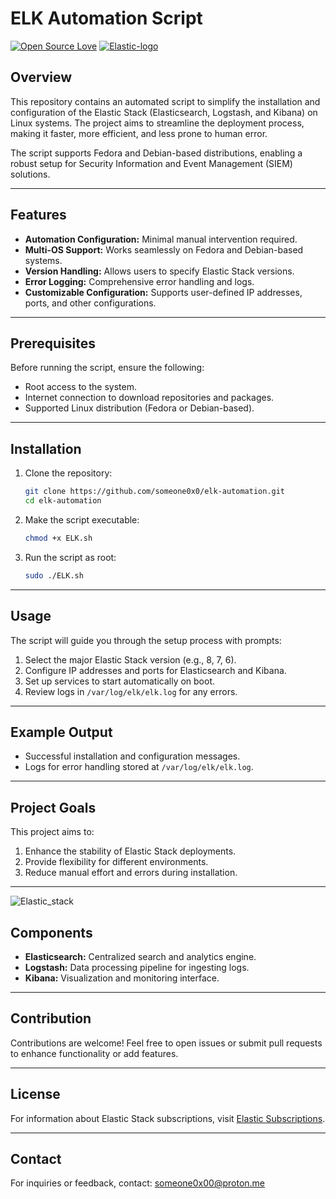 # ELK Automation Script




[![Open Source Love](https://badges.frapsoft.com/os/v1/open-source.png?v=103)](https://github.com/ellerbrock/open-source-badges/)
[![Elastic-logo](https://www.svgrepo.com/show/303574/elasticsearch-logo.svg)](https://github.com/ellerbrock/open-source-badges/)






## Overview 
This repository contains an automated script to simplify the installation and configuration of the Elastic Stack (Elasticsearch, Logstash, and Kibana) on Linux systems. The project aims to streamline the deployment process, making it faster, more efficient, and less prone to human error.

The script supports Fedora and Debian-based distributions, enabling a robust setup for Security Information and Event Management (SIEM) solutions.

---

## Features
- **Automation Configuration:** Minimal manual intervention required.
- **Multi-OS Support:** Works seamlessly on Fedora and Debian-based systems.
- **Version Handling:** Allows users to specify Elastic Stack versions.
- **Error Logging:** Comprehensive error handling and logs.
- **Customizable Configuration:** Supports user-defined IP addresses, ports, and other configurations.

---

## Prerequisites
Before running the script, ensure the following:

- Root access to the system.
- Internet connection to download repositories and packages.
- Supported Linux distribution (Fedora or Debian-based).

---

## Installation
1. Clone the repository:
   ```bash
   git clone https://github.com/someone0x0/elk-automation.git
   cd elk-automation
   ```

2. Make the script executable:
   ```bash
   chmod +x ELK.sh
   ```

3. Run the script as root:
   ```bash
   sudo ./ELK.sh
   ```

---

## Usage

The script will guide you through the setup process with prompts:

1. Select the major Elastic Stack version (e.g., 8, 7, 6).
2. Configure IP addresses and ports for Elasticsearch and Kibana.
3. Set up services to start automatically on boot.
4. Review logs in `/var/log/elk/elk.log` for any errors.

---

## Example Output
- Successful installation and configuration messages.
- Logs for error handling stored at `/var/log/elk/elk.log`.

---

## Project Goals
This project aims to:

1. Enhance the stability of Elastic Stack deployments.
2. Provide flexibility for different environments.
3. Reduce manual effort and errors during installation.

---
![Elastic_stack](https://github.com/user-attachments/assets/a4545f17-d2fc-4fee-b181-1cd4b0580811)


## Components
- **Elasticsearch:** Centralized search and analytics engine.
- **Logstash:** Data processing pipeline for ingesting logs.
- **Kibana:** Visualization and monitoring interface.

---




## Contribution
Contributions are welcome! Feel free to open issues or submit pull requests to enhance functionality or add features.

---

## License
For information about Elastic Stack subscriptions, visit [Elastic Subscriptions](https://www.elastic.co/subscriptions).


---

## Contact
For inquiries or feedback, contact: someone0x00@proton.me
